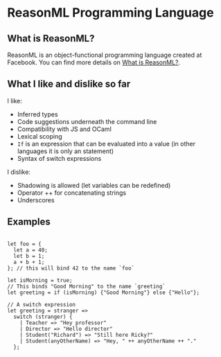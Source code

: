 # ReasonML Programming Language

## What is ReasonML?

ReasonML is an object-functional programming language created at Facebook. You can find more details on [What is ReasonML?](http://2ality.com/2017/11/about-reasonml.html).

## What I like and dislike so far

I like:

- Inferred types
- Code suggestions underneath the command line
- Compatibility with JS and OCaml
- Lexical scoping
- `If` is an expression that can be evaluated into a value (in other languages it is only an statement)
- Syntax of switch expressions

I dislike:

- Shadowing is allowed (let variables can be redefined)
- Operator ++ for concatenating strings
- Underscores

## Examples

```reason

let foo = {
  let a = 40;
  let b = 1;
  a + b + 1;
}; // this will bind 42 to the name `foo`

let isMorning = true;
// This binds "Good Morning" to the name `greeting`
let greeting = if (isMorning) {"Good Morning"} else {"Hello"};

// A switch expression
let greeting = stranger =>
  switch (stranger) {
    | Teacher => "Hey professor"
    | Director => "Hello director"
    | Student("Richard") => "Still here Ricky?"
    | Student(anyOtherName) => "Hey, " ++ anyOtherName ++ "."
  };

```
